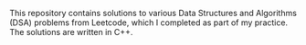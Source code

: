 This repository contains solutions to various Data Structures and Algorithms (DSA) problems from Leetcode, which I completed as part of my practice. The solutions are written in C++.
